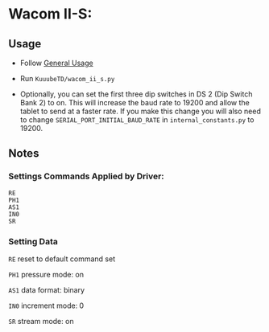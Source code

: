 # Wacom II-S:

## Usage

- Follow [General Usage](./general_usage.md)

- Run `KuuubeTD/wacom_ii_s.py`

- Optionally, you can set the first three dip switches in DS 2 (Dip Switch Bank 2) to on. This will increase the baud rate to 19200 and allow the tablet to send at a faster rate. If you make this change you will also need to change `SERIAL_PORT_INITIAL_BAUD_RATE` in `internal_constants.py` to 19200.

## Notes

### Settings Commands Applied by Driver:

```
RE
PH1
AS1
IN0
SR
```

### Setting Data

`RE` reset to default command set

`PH1` pressure mode: on

`AS1` data format: binary

`IN0` increment mode: 0

`SR` stream mode: on